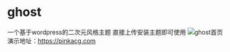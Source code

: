 # ghost
一个基于wordpress的二次元风格主题
直接上传安装主题即可使用
![ghost首页](otakusnsbackup.oss-cn-hangzhou.aliyuncs.com/pinkacg.com_.png?Expires=1602250899&OSSAccessKeyId=TMP.3KiGsCEQTHhNTDRWbF1pjTdpyFFqpscPWppJdWhEB6W3PTh2TrErT4sZ75o3vfCt34A4GvWbDXwKvGyM36zdUxQxmCVv4H&Signature=rTTrVuyZ1MjFOc239o6BCuVtGMo%3D)
演示地址：https://pinkacg.com
